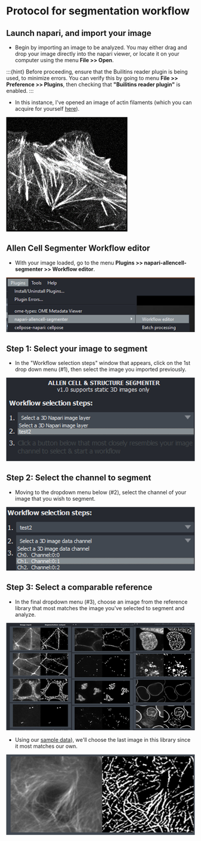 # Protocol for segmentation workflow

## Launch napari, and import your image

- Begin by importing an image to be analyzed. You may either drag and drop your image directly into the napari viewer, or locate it on your computer using the menu **File >> Open**. 

:::{hint}
Before proceeding, ensure that the Builitins reader plugin is being used, to minimize errors. You can verify this by going to menu **File >> Preference >> Plugins**, then checking that **"Builitins reader plugin"** is enabled. 
:::

- In this instance, I've opened an image of actin filaments (which you can acquire for yourself [here](https://github.com/chanzuckerberg/napari-segmentation-workshop/raw/main/content/workflow/images/Allen-Cell-Segmenter-Sample-Data.tif)). 

![Sample data of actin filaments](images/allencell-2.png)

## Allen Cell Segmenter Workflow editor

- With your image loaded, go to the menu **Plugins >> napari-allencell-segmenter >> Workflow editor**. 

![Workflow editor for Allen Cell Segmenter in napari viewer](images/allencell-3.png)

## Step 1: Select your image to segment

- In the "Workflow selection steps" window that appears, click on the 1st drop down menu (#1), then select the image you imported previously. 

![Workflow editor image selection](images/allencell-4.png)

## Step 2: Select the channel to segment

- Moving to the dropdown menu below (#2), select the channel of your image that you wish to segment. 

![Workflow editor channel selection](images/allencell-5.png)

## Step 3: Select a comparable reference 

- In the final dropdown menu (#3), choose an image from the reference library that most matches the image you've selected to segment and analyze.

![Reference library of images in Allen Cell Segmenter](images/allencell-6.png)

- Using our [sample data](https://github.com/chanzuckerberg/napari-segmentation-workshop/raw/main/content/workflow/images/Allen-Cell-Segmenter-Sample-Data.tif)), we'll choose the last image in this library since it most matches our own. 

![Choosing a comparable image from the Allen Cell Segmenter reference library of images](images/allencell-7.png)

